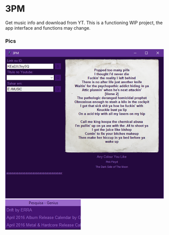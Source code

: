 # 3PM
Get music info and download from YT. This is a functioning WIP project, the app interface and functions may change.

### Pics
![Main](https://github.com/crimson-luis/3PM/blob/main/images/main2.png)
![Search](https://github.com/crimson-luis/3PM/blob/main/images/search_window.png)
